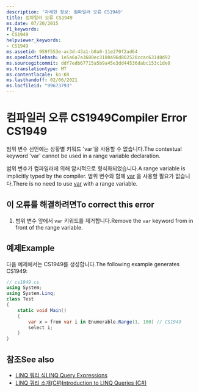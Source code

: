```yaml
---
description: '자세한 정보: 컴파일러 오류 CS1949'
title: 컴파일러 오류 CS1949
ms.date: 07/20/2015
f1_keywords:
- CS1949
helpviewer_keywords:
- CS1949
ms.assetid: 959f553e-ac3d-43a1-b0a0-11e270f2ad64
ms.openlocfilehash: 1e5a6a7a3680ec3180496d802520ccac63148d92
ms.sourcegitcommit: ddf7edb67715a5b9a45e3dd44536dabc153c1de0
ms.translationtype: MT
ms.contentlocale: ko-KR
ms.lasthandoff: 02/06/2021
ms.locfileid: "99673793"
---
```

# <a name="compiler-error-cs1949"></a><span data-ttu-id="28db5-103">컴파일러 오류 CS1949</span><span class="sxs-lookup"><span data-stu-id="28db5-103">Compiler Error CS1949</span></span>

<span data-ttu-id="28db5-104">범위 변수 선언에는 상황별 키워드 'var'을 사용할 수 없습니다.</span><span class="sxs-lookup"><span data-stu-id="28db5-104">The contextual keyword 'var' cannot be used in a range variable declaration.</span></span>  
  
 <span data-ttu-id="28db5-105">범위 변수가 컴파일러에 의해 암시적으로 형식화되었습니다.</span><span class="sxs-lookup"><span data-stu-id="28db5-105">A range variable is implicitly typed by the compiler.</span></span> <span data-ttu-id="28db5-106">범위 변수와 함께 [var](../language-reference/keywords/var.md) 을 사용할 필요가 없습니다.</span><span class="sxs-lookup"><span data-stu-id="28db5-106">There is no need to use [var](../language-reference/keywords/var.md) with a range variable.</span></span>  
  
## <a name="to-correct-this-error"></a><span data-ttu-id="28db5-107">이 오류를 해결하려면</span><span class="sxs-lookup"><span data-stu-id="28db5-107">To correct this error</span></span>  
  
1. <span data-ttu-id="28db5-108">범위 변수 앞에서 `var` 키워드를 제거합니다.</span><span class="sxs-lookup"><span data-stu-id="28db5-108">Remove the `var` keyword from in front of the range variable.</span></span>  
  
## <a name="example"></a><span data-ttu-id="28db5-109">예제</span><span class="sxs-lookup"><span data-stu-id="28db5-109">Example</span></span>  

 <span data-ttu-id="28db5-110">다음 예제에서는 CS1949를 생성합니다.</span><span class="sxs-lookup"><span data-stu-id="28db5-110">The following example generates CS1949:</span></span>  
  
```csharp  
// cs1949.cs  
using System;  
using System.Linq;  
class Test  
{  
    static void Main()  
    {  
        var x = from var i in Enumerable.Range(1, 100) // CS1949  
        select i;  
    }  
}  
```  
  
## <a name="see-also"></a><span data-ttu-id="28db5-111">참조</span><span class="sxs-lookup"><span data-stu-id="28db5-111">See also</span></span>

- [<span data-ttu-id="28db5-112">LINQ 쿼리 식</span><span class="sxs-lookup"><span data-stu-id="28db5-112">LINQ Query Expressions</span></span>](../linq/index.md)
- [<span data-ttu-id="28db5-113">LINQ 쿼리 소개(C#)</span><span class="sxs-lookup"><span data-stu-id="28db5-113">Introduction to LINQ Queries (C#)</span></span>](../programming-guide/concepts/linq/introduction-to-linq-queries.md)
